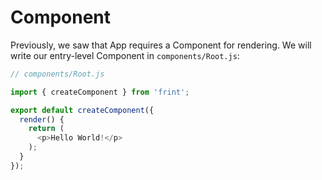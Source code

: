 # Component

Previously, we saw that App requires a Component for rendering. We will write our entry-level Component in `components/Root.js`:

```js
// components/Root.js

import { createComponent } from 'frint';

export default createComponent({
  render() {
    return (
      <p>Hello World!</p>
    );
  }
});
```
